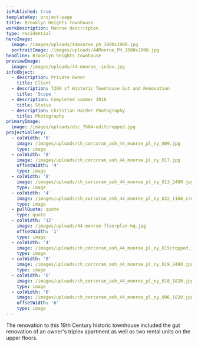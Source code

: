 ```yaml
---
isPublished: true
templateKey: project-page
title: Brooklyn Heights Townhouse
workDescription: Monroe descritpion
type: residential
heroImage:
  image: /images/uploads/44monroe_ph_3800x1900.jpg
  portraitImage: /images/uploads/44Monroe_PH_1500x2000.jpg
headline: Brooklyn heights townhouse
previewImage:
  image: /images/uploads/44-monroe_-index.jpg
infoObject:
  - description: Private Owner
    title: Client
  - description: 7200 sf Historic Townhouse Gut and Renovation
    title: 'Scope '
  - description: Completed summer 2016
    title: Status
  - description: Christian Harder Photography
    title: Photography
primaryImage:
  image: /images/uploads/dsc_7604-editcropped.jpg
projectGallery:
  - colWidth: '6'
    image: /images/uploads/ch_corcoran_ash_44_monroe_pl_ny_009.jpg
    type: image
  - colWidth: '8'
    image: /images/uploads/ch_corcoran_ash_44_monroe_pl_ny_017.jpg
    offsetWidth: '4'
    type: image
  - colWidth: '8'
    image: /images/uploads/ch_corcoran_ash_44_monroe_pl_ny_013_2480.jpg
    type: image
  - colWidth: '4'
    image: /images/uploads/ch_corcoran_ash_44_monroe_pl_ny_022_1160_cropped.jpg
    type: image
  - pullQuote: quote
    type: quote
  - colWidth: '12'
    image: /images/uploads/44-monroe-floorplan-hq.jpg
    offsetWidth: '1'
    type: image
  - colWidth: '4'
    image: /images/uploads/ch_corcoran_ash_44_monroe_pl_ny_015cropped.jpg
    type: image
  - colWidth: '8'
    image: /images/uploads/ch_corcoran_ash_44_monroe_pl_ny_019_2480.jpg
    type: image
  - colWidth: '6'
    image: /images/uploads/ch_corcoran_ash_44_monroe_pl_ny_010_1820.jpg
    type: image
  - colWidth: '6'
    image: /images/uploads/ch_corcoran_ash_44_monroe_pl_ny_006_1820.jpg
    offsetWidth: '6'
    type: image
---
```

The renovation to this 19th Century historic townhouse included the gut renovation of an owner's triplex apartment as well as two rental units on the upper floors.
